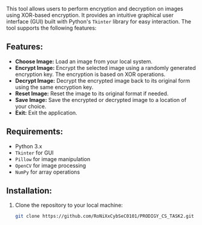 
This tool allows users to perform encryption and decryption on images using XOR-based encryption. It provides an intuitive graphical user interface (GUI) built with Python's `Tkinter` library for easy interaction. The tool supports the following features:

## Features:
- **Choose Image:** Load an image from your local system.
- **Encrypt Image:** Encrypt the selected image using a randomly generated encryption key. The encryption is based on XOR operations.
- **Decrypt Image:** Decrypt the encrypted image back to its original form using the same encryption key.
- **Reset Image:** Reset the image to its original format if needed.
- **Save Image:** Save the encrypted or decrypted image to a location of your choice.
- **Exit:** Exit the application.

## Requirements:
- Python 3.x
- `Tkinter` for GUI
- `Pillow` for image manipulation
- `OpenCV` for image processing
- `NumPy` for array operations

## Installation:
1. Clone the repository to your local machine:
   ```bash
   git clone https://github.com/RoNiXxCybSeC0101/PRODIGY_CS_TASK2.git
